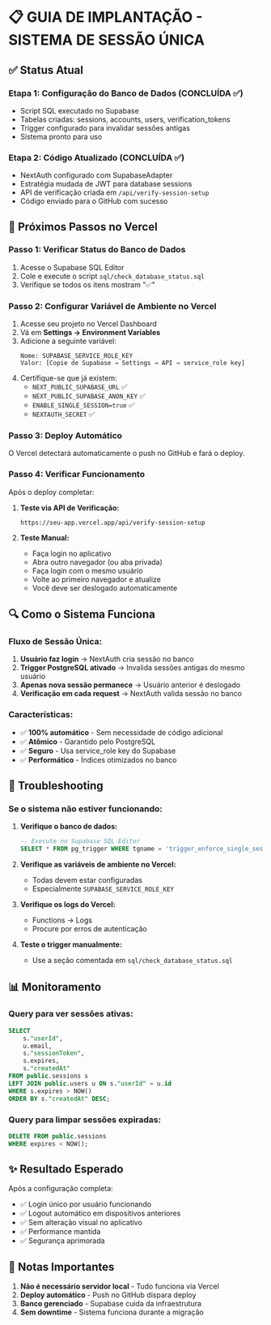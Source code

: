 # 📋 GUIA DE IMPLANTAÇÃO - SISTEMA DE SESSÃO ÚNICA

## ✅ Status Atual

### Etapa 1: Configuração do Banco de Dados (CONCLUÍDA ✅)
- Script SQL executado no Supabase
- Tabelas criadas: sessions, accounts, users, verification_tokens
- Trigger configurado para invalidar sessões antigas
- Sistema pronto para uso

### Etapa 2: Código Atualizado (CONCLUÍDA ✅)
- NextAuth configurado com SupabaseAdapter
- Estratégia mudada de JWT para database sessions
- API de verificação criada em `/api/verify-session-setup`
- Código enviado para o GitHub com sucesso

## 🚀 Próximos Passos no Vercel

### Passo 1: Verificar Status do Banco de Dados
1. Acesse o Supabase SQL Editor
2. Cole e execute o script `sql/check_database_status.sql`
3. Verifique se todos os itens mostram "✅"

### Passo 2: Configurar Variável de Ambiente no Vercel
1. Acesse seu projeto no Vercel Dashboard
2. Vá em **Settings → Environment Variables**
3. Adicione a seguinte variável:
   ```
   Nome: SUPABASE_SERVICE_ROLE_KEY
   Valor: [Copie de Supabase → Settings → API → service_role key]
   ```
4. Certifique-se que já existem:
   - `NEXT_PUBLIC_SUPABASE_URL` ✅
   - `NEXT_PUBLIC_SUPABASE_ANON_KEY` ✅
   - `ENABLE_SINGLE_SESSION=true` ✅
   - `NEXTAUTH_SECRET` ✅

### Passo 3: Deploy Automático
O Vercel detectará automaticamente o push no GitHub e fará o deploy.

### Passo 4: Verificar Funcionamento
Após o deploy completar:

1. **Teste via API de Verificação:**
   ```
   https://seu-app.vercel.app/api/verify-session-setup
   ```
   
2. **Teste Manual:**
   - Faça login no aplicativo
   - Abra outro navegador (ou aba privada)
   - Faça login com o mesmo usuário
   - Volte ao primeiro navegador e atualize
   - Você deve ser deslogado automaticamente

## 🔍 Como o Sistema Funciona

### Fluxo de Sessão Única:
1. **Usuário faz login** → NextAuth cria sessão no banco
2. **Trigger PostgreSQL ativado** → Invalida sessões antigas do mesmo usuário
3. **Apenas nova sessão permanece** → Usuário anterior é deslogado
4. **Verificação em cada request** → NextAuth valida sessão no banco

### Características:
- ✅ **100% automático** - Sem necessidade de código adicional
- ✅ **Atômico** - Garantido pelo PostgreSQL
- ✅ **Seguro** - Usa service_role key do Supabase
- ✅ **Performático** - Índices otimizados no banco

## 🐛 Troubleshooting

### Se o sistema não estiver funcionando:

1. **Verifique o banco de dados:**
   ```sql
   -- Execute no Supabase SQL Editor
   SELECT * FROM pg_trigger WHERE tgname = 'trigger_enforce_single_session';
   ```

2. **Verifique as variáveis de ambiente no Vercel:**
   - Todas devem estar configuradas
   - Especialmente `SUPABASE_SERVICE_ROLE_KEY`

3. **Verifique os logs do Vercel:**
   - Functions → Logs
   - Procure por erros de autenticação

4. **Teste o trigger manualmente:**
   - Use a seção comentada em `sql/check_database_status.sql`

## 📊 Monitoramento

### Query para ver sessões ativas:
```sql
SELECT 
    s."userId",
    u.email,
    s."sessionToken",
    s.expires,
    s."createdAt"
FROM public.sessions s
LEFT JOIN public.users u ON s."userId" = u.id
WHERE s.expires > NOW()
ORDER BY s."createdAt" DESC;
```

### Query para limpar sessões expiradas:
```sql
DELETE FROM public.sessions 
WHERE expires < NOW();
```

## ✨ Resultado Esperado

Após a configuração completa:
- ✅ Login único por usuário funcionando
- ✅ Logout automático em dispositivos anteriores
- ✅ Sem alteração visual no aplicativo
- ✅ Performance mantida
- ✅ Segurança aprimorada

## 📝 Notas Importantes

1. **Não é necessário servidor local** - Tudo funciona via Vercel
2. **Deploy automático** - Push no GitHub dispara deploy
3. **Banco gerenciado** - Supabase cuida da infraestrutura
4. **Sem downtime** - Sistema funciona durante a migração